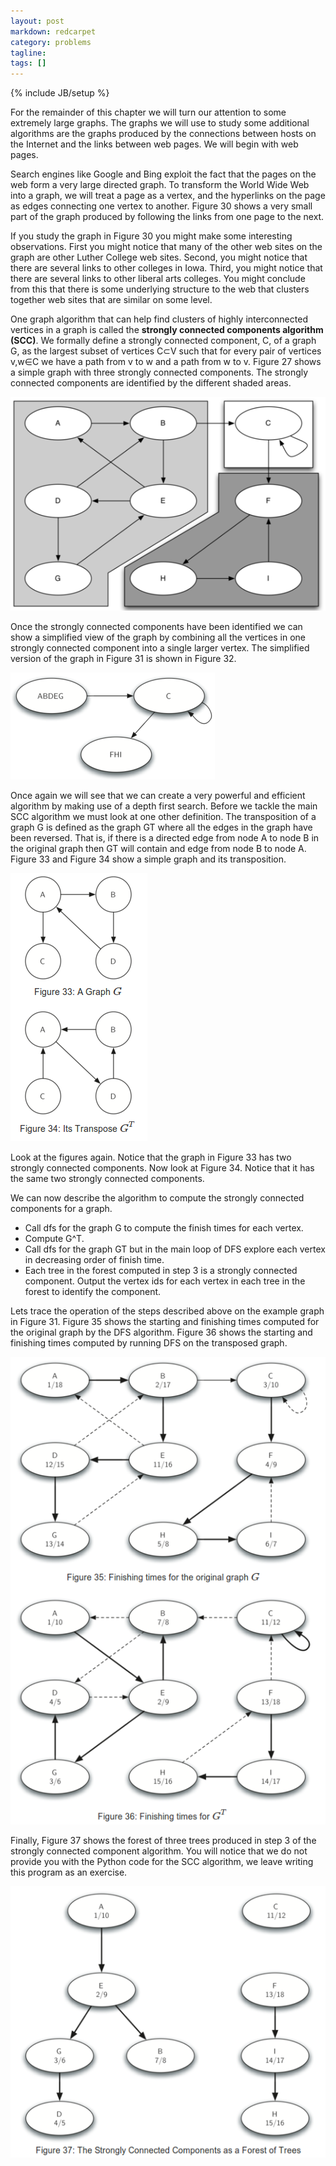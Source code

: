 ```yaml
---
layout: post
markdown: redcarpet
category: problems
tagline:
tags: []
---
```

{% include JB/setup %}

For the remainder of this chapter we will turn our attention to some extremely large graphs. The graphs we will use to study some additional algorithms are the graphs produced by the connections between hosts on the Internet and the links between web pages. We will begin with web pages.

Search engines like Google and Bing exploit the fact that the pages on the web form a very large directed graph. To transform the World Wide Web into a graph, we will treat a page as a vertex, and the hyperlinks on the page as edges connecting one vertex to another. Figure 30 shows a very small part of the graph produced by following the links from one page to the next.


If you study the graph in Figure 30 you might make some interesting observations. First you might notice that many of the other web sites on the graph are other Luther College web sites. Second, you might notice that there are several links to other colleges in Iowa. Third, you might notice that there are several links to other liberal arts colleges. You might conclude from this that there is some underlying structure to the web that clusters together web sites that are similar on some level.

One graph algorithm that can help find clusters of highly interconnected vertices in a graph is called the **strongly connected components algorithm (SCC)**. We formally define a strongly connected component, C, of a graph G, as the largest subset of vertices C⊂V such that for every pair of vertices v,w∈C we have a path from v to w and a path from w to v. Figure 27 shows a simple graph with three strongly connected components. The strongly connected components are identified by the different shaded areas.

![Figure 31: A Directed Graph with Three Strongly Connected Components](/img/PSADS_31.png)

Once the strongly connected components have been identified we can show a simplified view of the graph by combining all the vertices in one strongly connected component into a single larger vertex. The simplified version of the graph in Figure 31 is shown in Figure 32.

![Figure 32: The Reduced Graph](/img/PSADS_32.png)

Once again we will see that we can create a very powerful and efficient algorithm by making use of a depth first search. Before we tackle the main SCC algorithm we must look at one other definition. The transposition of a graph G is defined as the graph GT where all the edges in the graph have been reversed. That is, if there is a directed edge from node A to node B in the original graph then GT will contain and edge from node B to node A. Figure 33 and Figure 34 show a simple graph and its transposition.

![Figure 33-34: Graph G and its Transpose G^T](/img/PSADS_33-34.png)

Look at the figures again. Notice that the graph in Figure 33 has two strongly connected components. Now look at Figure 34. Notice that it has the same two strongly connected components.

We can now describe the algorithm to compute the strongly connected components for a graph.

- Call dfs for the graph G to compute the finish times for each vertex.
- Compute G^T.
- Call dfs for the graph GT but in the main loop of DFS explore each vertex in decreasing order of finish time.
- Each tree in the forest computed in step 3 is a strongly connected component. Output the vertex ids for each vertex in each tree in the forest to identify the component.

Lets trace the operation of the steps described above on the example graph in Figure 31. Figure 35 shows the starting and finishing times computed for the original graph by the DFS algorithm. Figure 36 shows the starting and finishing times computed by running DFS on the transposed graph.

![Figure 35-36](/img/PSADS_35-36.png)

Finally, Figure 37 shows the forest of three trees produced in step 3 of the strongly connected component algorithm. You will notice that we do not provide you with the Python code for the SCC algorithm, we leave writing this program as an exercise.

![Figure 37: The Strongly Connected Components as a Forest of Trees](/img/PSADS_37.png)